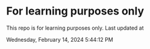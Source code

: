 # For learning purposes only
This repo is for learning purposes only.
Last updated at

Wednesday, February 14, 2024 5:44:12 PM

